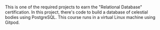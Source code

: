 This is one of the required projects to earn the "Relational Database" certification. In this project, there's code to build a database of celestial bodies using PostgreSQL.
This course runs in a virtual Linux machine using Gitpod.
